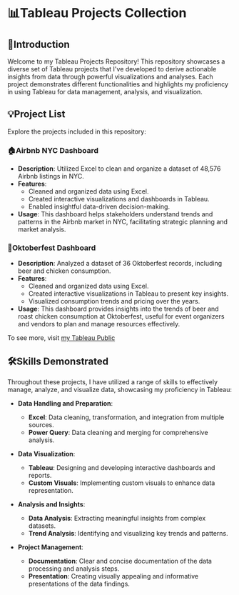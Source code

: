 # 📊Tableau Projects Collection

## 🔎Introduction
Welcome to my Tableau Projects Repository!
This repository showcases a diverse set of Tableau projects that I've developed to derive actionable insights from data through powerful visualizations and analyses. Each project demonstrates different functionalities and highlights my proficiency in using Tableau for data management, analysis, and visualization.

## 💡Project List
Explore the projects included in this repository:

### 🏠Airbnb NYC Dashboard
- **Description**: Utilized Excel to clean and organize a dataset of 48,576 Airbnb listings in NYC.
- **Features**:
  - Cleaned and organized data using Excel.
  - Created interactive visualizations and dashboards in Tableau.
  - Enabled insightful data-driven decision-making.
- **Usage**: This dashboard helps stakeholders understand trends and patterns in the Airbnb market in NYC, facilitating strategic planning and market analysis.

### 🍻Oktoberfest Dashboard
- **Description**: Analyzed a dataset of 36 Oktoberfest records, including beer and chicken consumption.
- **Features**:
  - Cleaned and organized data using Excel.
  - Created interactive visualizations in Tableau to present key insights.
  - Visualized consumption trends and pricing over the years.
- **Usage**: This dashboard provides insights into the trends of beer and roast chicken consumption at Oktoberfest, useful for event organizers and vendors to plan and manage resources effectively.

To see more, visit [my Tableau Public](https://public.tableau.com/app/profile/tsen.yun.hung/vizzes)

## 🛠️Skills Demonstrated
Throughout these projects, I have utilized a range of skills to effectively manage, analyze, and visualize data, showcasing my proficiency in Tableau:

- **Data Handling and Preparation**:
  - **Excel**: Data cleaning, transformation, and integration from multiple sources.
  - **Power Query**: Data cleaning and merging for comprehensive analysis.

- **Data Visualization**:
  - **Tableau**: Designing and developing interactive dashboards and reports.
  - **Custom Visuals**: Implementing custom visuals to enhance data representation.

- **Analysis and Insights**:
  - **Data Analysis**: Extracting meaningful insights from complex datasets.
  - **Trend Analysis**: Identifying and visualizing key trends and patterns.

- **Project Management**:
  - **Documentation**: Clear and concise documentation of the data processing and analysis steps.
  - **Presentation**: Creating visually appealing and informative presentations of the data findings.


